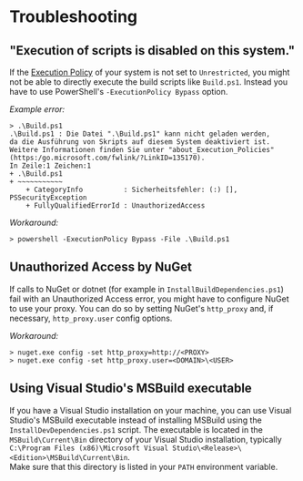 # Troubleshooting

## "Execution of scripts is disabled on this system."

If the [Execution Policy](
https://docs.microsoft.com/en-us/powershell/module/microsoft.powershell.core/about/about_execution_policies
) of your system is not set to `Unrestricted`, you
might not be able to directly execute the build scripts like `Build.ps1`.
Instead you have to use PowerShell's `-ExecutionPolicy Bypass` option.

*Example error:*

```
> .\Build.ps1
.\Build.ps1 : Die Datei ".\Build.ps1" kann nicht geladen werden, 
da die Ausführung von Skripts auf diesem System deaktiviert ist. 
Weitere Informationen finden Sie unter "about_Execution_Policies" 
(https:/go.microsoft.com/fwlink/?LinkID=135170).
In Zeile:1 Zeichen:1
+ .\Build.ps1
+ ~~~~~~~~~~~
    + CategoryInfo          : Sicherheitsfehler: (:) [], PSSecurityException
    + FullyQualifiedErrorId : UnauthorizedAccess
```

*Workaround:*

```
> powershell -ExecutionPolicy Bypass -File .\Build.ps1
```

## Unauthorized Access by NuGet

If calls to NuGet or dotnet (for example in `InstallBuildDependencies.ps1`)
fail with an Unauthorized Access error, you might have to configure NuGet to
use your proxy.  You can do so by setting NuGet's `http_proxy` and, if
necessary, `http_proxy.user` config options.

*Workaround:*

```
> nuget.exe config -set http_proxy=http://<PROXY>
> nuget.exe config -set http_proxy.user=<DOMAIN>\<USER>
```

## Using Visual Studio's MSBuild executable

If you have a Visual Studio installation on your machine, you can use Visual
Studio's MSBuild executable instead of installing MSBuild using the
`InstallDevDependencies.ps1` script.  The executable is located in the
`MSBuild\Current\Bin` directory of your Visual Studio installation, typically
`C:\Program Files (x86)\Microsoft Visual Studio\<Release>\<Edition>\MSBuild\Current\Bin`.  
Make sure that this directory is listed in your `PATH` environment variable.

